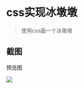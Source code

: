 # css实现冰墩墩
> 使用css画一个冰墩墩

## 截图

预览图

![](https://gitee.com/qqoq/bing-dwen-dwen/raw/master/bingdundun.png)